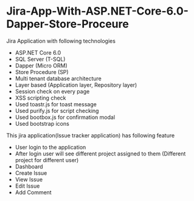 # Jira-App-With-ASP.NET-Core-6.0-Dapper-Store-Proceure

Jira Application with following technologies
- ASP.NET Core 6.0
- SQL Server (T-SQL)
- Dapper (Micro ORM)
- Store Procedure (SP)
- Multi tenant database architecture
- Layer based (Application layer, Repository layer)
- Session check on every page
- XSS scripting check
- Used toastr.js for toast message
- Used purify.js for script checking
- Used bootbox.js for confirmation modal
- Used bootstrap icons


This jira application(Issue tracker application) has following feature
- User login to the application
- After login user will see different project assigned to them (Different project for different user)
- Dashboard
- Create Issue
- View Issue
- Edit Issue
- Add Comment

 
